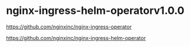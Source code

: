 # nginx-ingress-helm-operatorv1.0.0

https://github.com/nginxinc/nginx-ingress-operator

https://github.com/nginxinc/nginx-ingress-helm-operator
